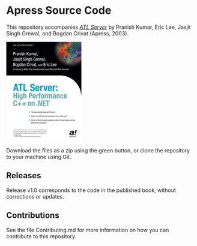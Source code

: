 # Apress Source Code

This repository accompanies [*ATL Server*](http://www.apress.com/9781590591284) by Pranish Kumar, Eric Lee, Jasjit Singh Grewal, and Bogdan Crivat (Apress, 2003).

![Cover image](9781590591284.jpg)

Download the files as a zip using the green button, or clone the repository to your machine using Git.

## Releases

Release v1.0 corresponds to the code in the published book, without corrections or updates.

## Contributions

See the file Contributing.md for more information on how you can contribute to this repository.
